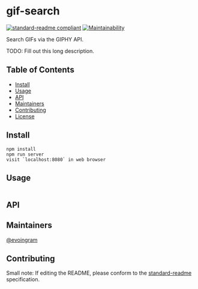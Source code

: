 # gif-search

[![standard-readme compliant](https://img.shields.io/badge/standard--readme-OK-green.svg?style=flat-square)](https://github.com/RichardLitt/standard-readme)
[![Maintainability](https://api.codeclimate.com/v1/badges/26f95f37ddb169a39549/maintainability)](https://codeclimate.com/github/evoingram/gif-search/maintainability) 

Search GIFs via the GIPHY API.

TODO: Fill out this long description.

## Table of Contents

- [Install](#install)
- [Usage](#usage)
- [API](#api)
- [Maintainers](#maintainers)
- [Contributing](#contributing)
- [License](#license)

## Install

```
npm install
npm run server
visit `localhost:8080` in web browser
```

## Usage

```
```

## API

## Maintainers

[@evoingram](https://github.com/evoingram)

## Contributing

Small note: If editing the README, please conform to the [standard-readme](https://github.com/RichardLitt/standard-readme) specification.
